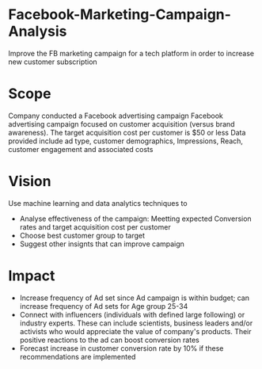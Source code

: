 # Facebook-Marketing-Campaign-Analysis
Improve the FB marketing campaign  for a tech platform in order to increase new customer subscription
# Scope
Company conducted a Facebook advertising campaign Facebook advertising campaign
focused on customer acquisition (versus brand awareness). The target acquisition cost per customer is $50 or less
Data provided include ad type, customer demographics, Impressions, Reach, customer engagement and associated costs
# Vision
Use machine learning and data analytics techniques to 
* Analyse effectiveness of the campaign: Meetting expected Conversion rates and target acquisition cost per customer
* Choose best customer group to target
* Suggest other insignts that can improve campaign
# Impact
* Increase frequency of Ad set since Ad campaign is within budget; can increase frequency of Ad sets for Age group 25-34
* Connect with influencers (individuals with defined large following) or industry experts. These can include scientists, business leaders and/or activists who would appreciate the value of company's products. Their positive reactions to the ad can boost conversion rates
* Forecast increase in customer conversion rate by 10% if these recommendations are implemented
